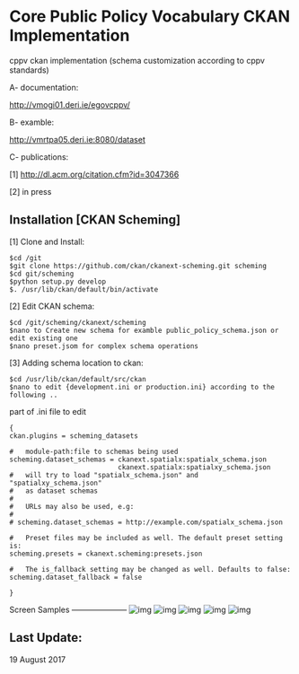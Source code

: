 Core Public Policy Vocabulary CKAN Implementation
===========================

cppv ckan implementation (schema customization according to cppv standards)

A- documentation: 

http://vmogi01.deri.ie/egovcppv/ 

B- examble:

http://vmrtpa05.deri.ie:8080/dataset

C- publications:

[1] http://dl.acm.org/citation.cfm?id=3047366

[2] in press


Installation [CKAN Scheming]
-------------
[1] Clone and Install:
```
$cd /git
$git clone https://github.com/ckan/ckanext-scheming.git scheming
$cd git/scheming
$python setup.py develop
$. /usr/lib/ckan/default/bin/activate
```
[2] Edit CKAN schema:

```
$cd /git/scheming/ckanext/scheming
$nano to Create new schema for examble public_policy_schema.json or edit existing one
$nano preset.jsom for complex schema operations
```
[3] Adding schema location to ckan:
```
$cd /usr/lib/ckan/default/src/ckan
$nano to edit {development.ini or production.ini} according to the following ..
```
part of .ini file to edit
```
{
ckan.plugins = scheming_datasets

#   module-path:file to schemas being used
scheming.dataset_schemas = ckanext.spatialx:spatialx_schema.json
                           ckanext.spatialx:spatialxy_schema.json
#   will try to load "spatialx_schema.json" and "spatialxy_schema.json"
#   as dataset schemas
#
#   URLs may also be used, e.g:
#
# scheming.dataset_schemas = http://example.com/spatialx_schema.json

#   Preset files may be included as well. The default preset setting is:
scheming.presets = ckanext.scheming:presets.json

#   The is_fallback setting may be changed as well. Defaults to false:
scheming.dataset_fallback = false

}

```
Screen Samples
———————
![img](screen_samples/s2.png)
![img](screen_samples/s1.png)
![img](screen_samples/s3.png)
![img](screen_samples/s4.png)
![img](screen_samples/s6.png)


Last Update:
------------
19 August 2017

